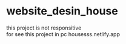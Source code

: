 # website_desin_house
this project is not responsitive<br/>
for see this project in pc  housesss.netlify.app
